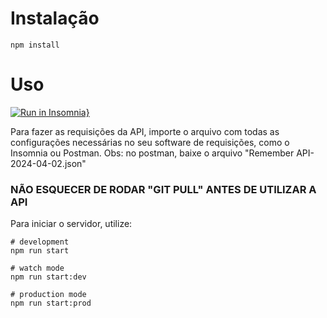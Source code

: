 # Instalação

`npm install`

# Uso

[![Run in Insomnia}](https://insomnia.rest/images/run.svg)](https://insomnia.rest/run/?label=Remember%20API&uri=https%3A%2F%2Fraw.githubusercontent.com%2Fluanhvendt%2Fdesafio04-fast-feet-api%2Fmain%2FDesafio04-FastFeet-Insomnia.json)

Para fazer as requisições da API, importe o arquivo com todas as configurações necessárias no seu software de requisições, como o Insomnia ou Postman.
Obs: no postman, baixe o arquivo "Remember API-2024-04-02.json"


### NÃO ESQUECER DE RODAR "GIT PULL" ANTES DE UTILIZAR A API


Para iniciar o servidor, utilize:

```
# development
npm run start

# watch mode
npm run start:dev

# production mode
npm run start:prod
```
